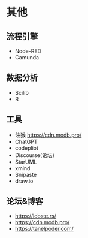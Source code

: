 # 其他

## 流程引擎
- Node-RED
- Camunda

## 数据分析
- Scilib
- R

## 工具
- 油猴 https://cdn.modb.pro/
- ChatGPT
- codepliot
- Discourse(论坛)
- StarUML
- xmind
- Snipaste
- draw.io

## 论坛&博客
- https://lobste.rs/
- https://cdn.modb.pro/
- https://tanelpoder.com/
